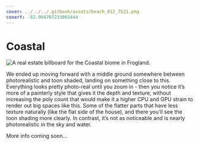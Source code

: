 ```yaml
---
cover: ../../../.gitbook/assets/beach_012_7521.png
coverY: -52.904707233065444
---
```


# Coastal

![A real estate billboard for the Coastal biome in Frogland. ](https://imgur.com/5SCKcwU.jpg)

We ended up moving forward with a middle ground somewhere between photorealistic and toon shaded, landing on something close to this. Everything looks pretty photo-real until you zoom in - then you notice it’s more of a painterly style that gives it the depth and texture, without increasing the poly count that would make it a higher CPU and GPU strain to render out big spaces like this. Some of the flatter parts that have less texture naturally (like the flat side of the house), and there you’ll see the toon shading more clearly. In contrast, it’s not as noticeable and is nearly photorealistic in the sky and water.

More info coming soon...
